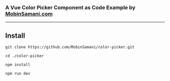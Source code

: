 ### A Vue Color Picker Component as Code Example by [MobinSamani.com](https://MobinSamani.com)

---

## Install

```shell
git clone https://github.com/MobinSamani/color-picker.git

cd ./color-picker

npm install

npm run dev
```
